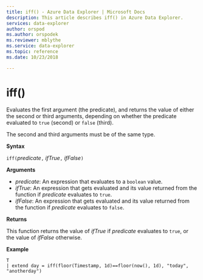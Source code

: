 ```yaml
---
title: iff() - Azure Data Explorer | Microsoft Docs
description: This article describes iff() in Azure Data Explorer.
services: data-explorer
author: orspod
ms.author: orspodek
ms.reviewer: mblythe
ms.service: data-explorer
ms.topic: reference
ms.date: 10/23/2018

---
```

# iff()

Evaluates the first argument (the predicate), and returns the value of either the second or third arguments, depending on whether the predicate evaluated to `true` (second) or `false` (third).

The second and third arguments must be of the same type.

**Syntax**

`iff(`*predicate*`,` *ifTrue*`,` *ifFalse*`)`

**Arguments**

* *predicate*: An expression that evaluates to a `boolean` value.
* *ifTrue*: An expression that gets evaluated and its value returned from the function if *predicate* evaluates to `true`.
* *ifFalse*: An expression that gets evaluated and its value returned from the function if *predicate* evaluates to `false`.

**Returns**

This function returns the value of *ifTrue* if *predicate* evaluates to `true`,
or the value of *ifFalse* otherwise.

**Example**

```kusto
T 
| extend day = iff(floor(Timestamp, 1d)==floor(now(), 1d), "today", "anotherday")
```
